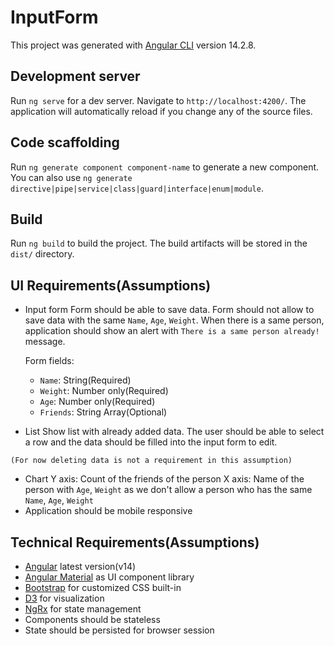 

# InputForm

This project was generated with [Angular CLI](https://github.com/angular/angular-cli) version 14.2.8.

## Development server

Run `ng serve` for a dev server. Navigate to `http://localhost:4200/`. The application will automatically reload if you change any of the source files.

## Code scaffolding

Run `ng generate component component-name` to generate a new component. You can also use `ng generate directive|pipe|service|class|guard|interface|enum|module`.

## Build

Run `ng build` to build the project. The build artifacts will be stored in the `dist/` directory.

## UI Requirements(Assumptions)

- Input form
    Form should be able to save data.
	Form should not allow to save data with the same `Name`, `Age`, `Weight`. When there is a same person, application should show an alert with `There is a same person already!` message.
	
  Form fields:
	- `Name`: String(Required)
	- `Weight`: Number only(Required)
	- `Age`: Number only(Required)
	- `Friends`: String Array(Optional)
- List
	Show list with already added data.
	The user should be able to select a row and the data should be filled into the input form to edit.
  
 `(For now deleting data is not a requirement in this assumption)`
- Chart
Y axis: Count of the friends of the person
X axis: Name of the person with `Age`, `Weight` as we don't allow a person who has the same `Name`, `Age`, `Weight`
- Application should be mobile responsive

## Technical Requirements(Assumptions)

- [Angular](https://angular.io/) latest version(v14)
- [Angular Material](https://material.angular.io/) as UI component library
- [Bootstrap](https://getbootstrap.com/) for customized CSS built-in
- [D3](https://d3js.org/) for visualization
- [NgRx](https://ngrx.io/) for state management
- Components should be stateless
- State should be persisted for browser session
